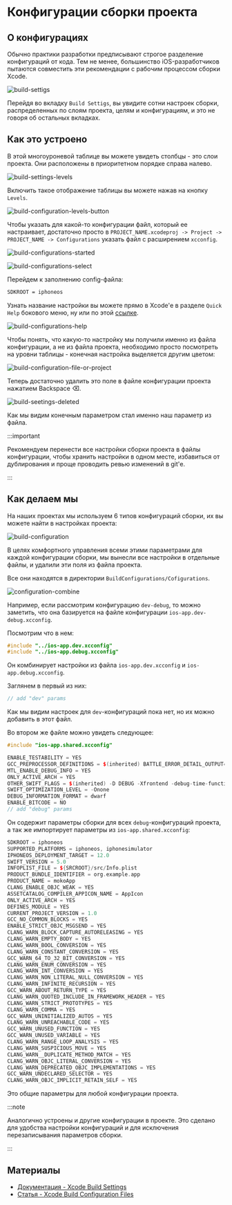 #  Конфигурации сборки проекта


## О конфигурациях 

Обычно практики разработки предписывают строгое разделение конфигураций от кода. Тем не менее, большинство iOS-разработчиков пытаются совместить эти рекомендации с рабочим процессом сборки Xcode.

![build-settigs](build-configuration/build-configurations-settings.png)

Перейдя во вкладку `Build Settigs`, вы увидите сотни настроек сборки, распределенных по слоям проекта, целям и конфигурациям, и это не говоря об остальных вкладках.


## Как это устроено

В этой многоуроневой таблице вы можете увидеть столбцы - это слои проекта. 
Они расположены в приоритетном порядке справа налево. 

![build-settings-levels](build-configuration/build-configurations-params-level.png)

Включить такое отображение таблицы вы можете нажав на кнопку `Levels`.

![build-configuration-levels-button](build-configuration/build-configuration-levels-button.png)

Чтобы указать для какой-то конфигурации файл, который ее настраивает, достаточно просто в `PROJECT_NAME.xcodeproj -> Project -> PROJECT_NAME -> Configurations` указать файл с расширением `xcconfig`.

![build-configurations-started](build-configuration/build-configurations-empty.png)

![build-configurations-select](build-configuration/build-configuration-select.png)

Перейдем к заполнению config-файла:

```bash
SDKROOT = iphoneos
```

Узнать название настройки вы можете прямо в Xcode'е в разделе `Quick Help` бокового меню, ну или по этой [ссылке](https://xcodebuildsettings.com).

![build-configurations-help](build-configuration/build-configurations-quick-help.png)

Чтобы понять, что какую-то настройку мы получили именно из файла конфигурации, а не из файла проекта, необходимо просто посмотреть на уровни таблицы - конечная настройка выделяется другим цветом:

![build-configuration-file-or-project](build-configuration/build-configurations-file-or-project-settings.png)

Теперь достаточно удалить это поле в файле конфигурации проекта нажатием Backspace ⌫.

![build-seetings-deleted](build-configuration/build-configurations-deleted.png)

Как мы видим конечным параметром стал именно наш параметр из файла.

:::important

Рекомендуем перенести все настройки сборки проекта в файлы конфигурации, чтобы хранить настройки в одном месте, избавиться от дублирования и проще проводить ревью изменений в git'е.

:::


## Как делаем мы
На наших проектах мы используем 6 типов конфигураций сборки, их вы можете найти в настройках проекта:

![build-configuration](build-configuration/build-configurations.png)

В целях комфортного управления всеми этими параметрами для каждой конфигурации сборки, мы вынесли все настройки в отдельные файлы, и удалили эти поля из файла проекта.

Все они находятся в директории `BuildConfigurations/Cofigurations`.

![configuration-combine](build-configuration/build-configurations-combine.png)

Например, если рассмотрим конфигурацию `dev-debug`, то можно заметить, что она базируется на файле конфигурации `ios-app.dev-debug.xcconfig`. 

Посмотрим что в нем:
```cpp
#include "../ios-app.dev.xcconfig"
#include "../ios-app.debug.xcconfig"
```

Он комбинирует настройки из файла `ios-app.dev.xcconfig` и `ios-app.debug.xcconfig`. 

Заглянем в первый из них:
```cpp
// add "dev" params
```

Как мы видим настроек для `dev`-конфигураций пока нет, но их можно добавить в этот файл.

Во втором же файле можно увидеть следующее:

```cpp
#include "ios-app.shared.xcconfig"

ENABLE_TESTABILITY = YES
GCC_PREPROCESSOR_DEFINITIONS = $(inherited) BATTLE_ERROR_DETAIL_OUTPUT=1 SR_ENABLE_LOG=1 DEBUG=1
MTL_ENABLE_DEBUG_INFO = YES
ONLY_ACTIVE_ARCH = YES
OTHER_SWIFT_FLAGS = $(inherited) -D DEBUG -Xfrontend -debug-time-function-bodies -Xfrontend -warn-long-function-bodies=500
SWIFT_OPTIMIZATION_LEVEL = -Onone
DEBUG_INFORMATION_FORMAT = dwarf
ENABLE_BITCODE = NO
// add "debug" params
```

Он содержит параметры сборки для всех `debug`-конфигураций проекта, а так же импортирует параметры из `ios-app.shared.xcconfig`:

```cpp
SDKROOT = iphoneos
SUPPORTED_PLATFORMS = iphoneos, iphonesimulator
IPHONEOS_DEPLOYMENT_TARGET = 12.0
SWIFT_VERSION = 5.0
INFOPLIST_FILE = ${SRCROOT}/src/Info.plist
PRODUCT_BUNDLE_IDENTIFIER = org.example.app
PRODUCT_NAME = mokoApp
CLANG_ENABLE_OBJC_WEAK = YES
ASSETCATALOG_COMPILER_APPICON_NAME = AppIcon
ONLY_ACTIVE_ARCH = YES
DEFINES_MODULE = YES
CURRENT_PROJECT_VERSION = 1.0
GCC_NO_COMMON_BLOCKS = YES
ENABLE_STRICT_OBJC_MSGSEND = YES
CLANG_WARN_BLOCK_CAPTURE_AUTORELEASING = YES
CLANG_WARN_EMPTY_BODY = YES
CLANG_WARN_BOOL_CONVERSION = YES
CLANG_WARN_CONSTANT_CONVERSION = YES
GCC_WARN_64_TO_32_BIT_CONVERSION = YES
CLANG_WARN_ENUM_CONVERSION = YES
CLANG_WARN_INT_CONVERSION = YES
CLANG_WARN_NON_LITERAL_NULL_CONVERSION = YES
CLANG_WARN_INFINITE_RECURSION = YES
GCC_WARN_ABOUT_RETURN_TYPE = YES
CLANG_WARN_QUOTED_INCLUDE_IN_FRAMEWORK_HEADER = YES
CLANG_WARN_STRICT_PROTOTYPES = YES
CLANG_WARN_COMMA = YES
GCC_WARN_UNINITIALIZED_AUTOS = YES
CLANG_WARN_UNREACHABLE_CODE = YES
GCC_WARN_UNUSED_FUNCTION = YES
GCC_WARN_UNUSED_VARIABLE = YES
CLANG_WARN_RANGE_LOOP_ANALYSIS = YES
CLANG_WARN_SUSPICIOUS_MOVE = YES
CLANG_WARN__DUPLICATE_METHOD_MATCH = YES
CLANG_WARN_OBJC_LITERAL_CONVERSION = YES
CLANG_WARN_DEPRECATED_OBJC_IMPLEMENTATIONS = YES
GCC_WARN_UNDECLARED_SELECTOR = YES
CLANG_WARN_OBJC_IMPLICIT_RETAIN_SELF = YES
```

Это общие параметры для любой конфигурации проекта.

:::note

Аналогично устроены и другие конфигурации в проекте. Это сделано для удобства настройки конфигураций и для исключения перезаписывания параметров сборки.

:::

## Материалы

- [Документация - Xcode Build Settings](https://xcodebuildsettings.com)
- [Статья - Xcode Build Configuration Files](https://nshipster.com/xcconfig/)